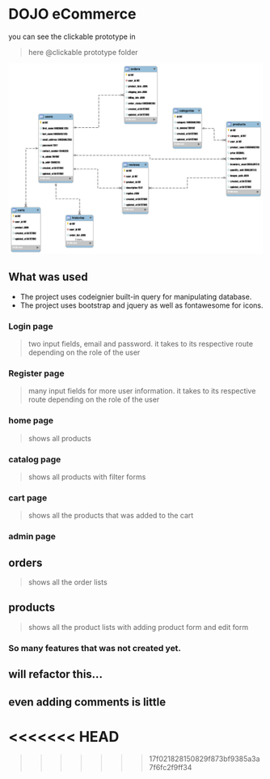 # DOJO eCommerce

you can see the clickable prototype in
> here @clickable prototype folder

![ERD](https://raw.githubusercontent.com/ronrix/v88-capstone/main/codes/capstone-ERD.png?token=GHSAT0AAAAAABXRMDOAV4BVIMNDT2XSK2Y2YX7B2MA)

## What was used
- The project uses codeignier built-in query for manipulating database.
- The project uses bootstrap and jquery as well as fontawesome for icons.


### Login page
> two input fields, email and password. it takes to its respective route depending on the role of the user

### Register page
> many input fields for more user information. it takes to its respective route depending on the role of the user

### home page
> shows all products

### catalog page
> shows all products with filter forms

### cart page
> shows all the products that was added to the cart

### admin page
## orders
> shows all the order lists

## products
> shows all the product lists with adding product form and edit form


### So many features that was not created yet.
## will refactor this...
## even adding comments is little

<<<<<<< HEAD
=======

>>>>>>> 17f021828150829f873bf9385a3a7f6fc2f9ff34

